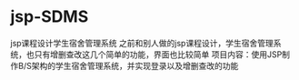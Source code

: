 # jsp-SDMS
jsp课程设计学生宿舍管理系统
之前和别人做的jsp课程设计，学生宿舍管理系统，也只有增删查改这几个简单的功能，界面也比较简单
项目内容：使用JSP制作B/S架构的学生宿舍管理系统，并实现登录以及增删查改的功能
